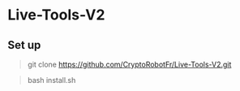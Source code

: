 # Live-Tools-V2

## Set up

> git clone https://github.com/CryptoRobotFr/Live-Tools-V2.git

> bash install.sh